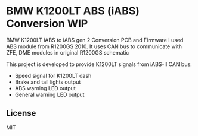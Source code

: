 # BMW K1200LT ABS (iABS) Conversion WIP

BMW K1200LT iABS to iABS gen 2 Conversion PCB and Firmware
I used ABS module from R1200GS 2010.
It uses CAN bus to communicate with ZFE, DME modules in original R1200GS schematic

This project is developed to provide K1200LT signals from iABS-II CAN bus:
- Speed signal for K1200LT dash
- Brake and tail lights output
- ABS warning LED output
- General warning LED output

## License

MIT
